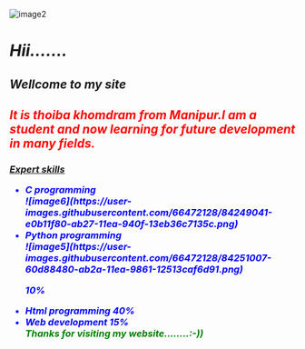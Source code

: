 ![image2](https://user-images.githubusercontent.com/66472128/84246901-e22d1880-ab24-11ea-9b92-894ed066b684.png)
<html>
 <body>
 <i>  <h1>Hii…….</h1><h2>Wellcome to my site</h2>
  
  
  
  
  
  
<font color="red"><h2>It is thoiba khomdram from Manipur.I am a student and now  learning for future development in many fields.</h2>
</font><b><h3><u>Expert skills<br></u>
 <ul type="disc">
<font color="blue">

 <li>C  programming <br>
 ![image6](https://user-images.githubusercontent.com/66472128/84249041-e0b11f80-ab27-11ea-940f-13eb36c7135c.png)
  <br>
 
<li>Python programming<br>
 ![image5](https://user-images.githubusercontent.com/66472128/84251007-60d88480-ab2a-11ea-9861-12513caf6d91.png)


 10%
 <br>
<li>Html programming
 40%
 <br>
<li>Web development
 15%
 <br>
<font color="green"><i>Thanks for visiting my website……..:-))</i></font>

